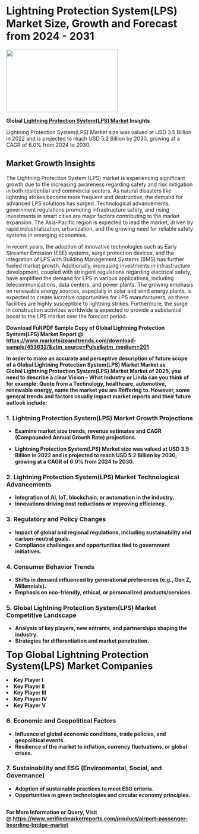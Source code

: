 <H1>Lightning Protection System(LPS) Market Size, Growth and Forecast from 2024 - 2031</H1><img class="aligncenter size-medium wp-image-584254" src="https://thirdeyenews.in/wp-content/uploads/2024/09/Global-Market-Research-300x168.jpeg" alt="" width="300" height="168" /><p><strong>Global&nbsp;<a href="https://www.marketsizeandtrends.com/download-sample/453632/&amp;utm_source=Pulse&amp;utm_medium=201">Lightning Protection System(LPS) Market</a> Insights</strong></p><p>Lightning Protection System(LPS) Market size was valued at USD 3.5 Billion in 2022 and is projected to reach USD 5.2 Billion by 2030, growing at a CAGR of 6.0% from 2024 to 2030.</p><p><h2>Market Growth Insights</h2> <p>The Lightning Protection System (LPS) market is experiencing significant growth due to the increasing awareness regarding safety and risk mitigation in both residential and commercial sectors. As natural disasters like lightning strikes become more frequent and destructive, the demand for advanced LPS solutions has surged. Technological advancements, government regulations promoting infrastructure safety, and rising investments in smart cities are major factors contributing to the market expansion. The Asia-Pacific region is expected to lead the market, driven by rapid industrialization, urbanization, and the growing need for reliable safety systems in emerging economies.</p> <p><strong></strong></p> <p>In recent years, the adoption of innovative technologies such as Early Streamer Emission (ESE) systems, surge protection devices, and the integration of LPS with Building Management Systems (BMS) has further fueled market growth. Additionally, increasing investments in infrastructure development, coupled with stringent regulations regarding electrical safety, have amplified the demand for LPS in various applications, including telecommunications, data centers, and power plants. The growing emphasis on renewable energy sources, especially in solar and wind energy plants, is expected to create lucrative opportunities for LPS manufacturers, as these facilities are highly susceptible to lightning strikes. Furthermore, the surge in construction activities worldwide is expected to provide a substantial boost to the LPS market over the forecast period.</p> <p><strong></p><p><span class=""><strong>Download Full PDF Sample Copy of Global Lightning Protection System(LPS) Market Report</strong> @ <a href="https://www.marketsizeandtrends.com/download-sample/453632/&amp;utm_source=Pulse&amp;utm_medium=201" target="_blank">https://www.marketsizeandtrends.com/download-sample/453632/&amp;utm_source=Pulse&amp;utm_medium=201</a></span></p><p>In order to make an accurate and perceptive description of future scope of a Global&nbsp;Lightning Protection System(LPS) Market Market as Global&nbsp;Lightning Protection System(LPS) Market Market of 2025, you need to describe a clear Vision &ndash; What Industry or Linda can you think of for example: Quote from a Technology, healthcare, automotive, renewable energy, name the market you are Reffering to. However, some general trends and factors usually impact market reports and their future outlook include:</p><h3>1.&nbsp;<strong>Lightning Protection System(LPS) Market Growth Projections</strong></h3><ul><li>Examine market size trends, revenue estimates and CAGR (Compounded Annual Growth Rate) projections.</li><li><p>Lightning Protection System(LPS) Market size was valued at USD 3.5 Billion in 2022 and is projected to reach USD 5.2 Billion by 2030, growing at a CAGR of 6.0% from 2024 to 2030.</p></li></ul><h3>2.&nbsp;<strong>Lightning Protection System(LPS) Market Technological Advancements</strong></h3><ul><li>Integration of AI, IoT, blockchain, or automation in the industry.</li><li>Innovations driving cost reductions or improving efficiency.</li></ul><h3>3.&nbsp;<strong>Regulatory and Policy Changes</strong></h3><ul><li>Impact of global and regional regulations, including sustainability and carbon-neutral goals.</li><li>Compliance challenges and opportunities tied to government initiatives.</li></ul><h3>4.&nbsp;<strong>Consumer Behavior Trends</strong></h3><ul><li>Shifts in demand influenced by generational preferences (e.g., Gen Z, Millennials).</li><li>Emphasis on eco-friendly, ethical, or personalized products/services.</li></ul><h3>5.&nbsp;<strong>Global Lightning Protection System(LPS) Market Competitive Landscape</strong></h3><ul><li>Analysis of key players, new entrants, and partnerships shaping the industry.</li><li>Strategies for differentiation and market penetration.</li></ul><p data-pm-slice="1 1 []"><span style="color: inherit; font-family: inherit; font-size: 25px;">Top Global Lightning Protection System(LPS) Market Companies</span></p><div class="" data-test-id=""><p><li>Key Player I</li><li> Key Player II</li><li> Key Player III</li><li> Key Player IV</li><li> Key Player V</li></p></div><h3>6.&nbsp;<strong>Economic and Geopolitical Factors</strong></h3><ul><li>Influence of global economic conditions, trade policies, and geopolitical events.</li><li>Resilience of the market to inflation, currency fluctuations, or global crises.</li></ul><h3>7.&nbsp;<strong>Sustainability and ESG (Environmental, Social, and Governance)</strong></h3><ul><li>Adoption of sustainable practices to meet ESG criteria.</li><li>Opportunities in green technologies and circular economy principles.</li></ul><h2><strong style="font-size: 14px;">For More Information or Query, Visit @&nbsp;</strong><a style="background-color: #ffffff; font-size: 14px;" href="https://www.marketsizeandtrends.com/report/lightning-protection-system-lps-market/" target="_blank">https://www.verifiedmarketreports.com/product/airport-passenger-boarding-bridge-market</a></h2>
